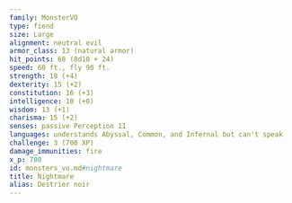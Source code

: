 ```yaml
---
family: MonsterVO
type: fiend
size: Large
alignment: neutral evil
armor_class: 13 (natural armor)
hit_points: 68 (8d10 + 24)
speed: 60 ft., fly 90 ft.
strength: 18 (+4)
dexterity: 15 (+2)
constitution: 16 (+3)
intelligence: 10 (+0)
wisdom: 13 (+1)
charisma: 15 (+2)
senses: passive Perception 11
languages: understands Abyssal, Common, and Infernal but can't speak
challenge: 3 (700 XP)
damage_immunities: fire
x_p: 700
id: monsters_vo.md#nightmare
title: Nightmare
alias: Destrier noir
---
```


